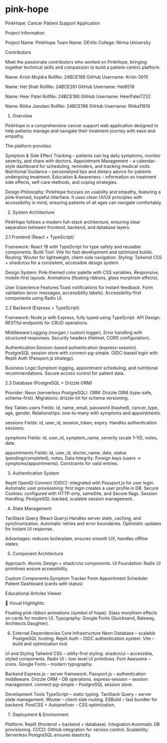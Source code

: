 # pink-hope
PinkHope: Cancer Patient Support Application

Project Information

Project Name: PinkHope
Team Name: DEVils
College: Nirma University

Contributors

Meet the passionate contributors who worked on PinkHope, bringing together technical skills and compassion to build a patient-centric platform.

Name: Krish Mojidra
RollNo: 24BCE188
GitHub Username: Krish-3010

Name: Het Shah
RollNo: 24BCE261
GitHub Username: Het6518

Name: Heer Patel
RollNo: 24BCE186
GitHub Username: HeerPatel7232

Name: Ritika Jiandani
RollNo: 24BCE196
GitHub Username: Ritika11819



1. Overview

PinkHope is a comprehensive cancer support web application designed to help patients manage and navigate their treatment journey with ease and empathy.

The platform provides:

Symptom & Side Effect Tracking – patients can log daily symptoms, monitor severity, and share with doctors.
Appointment Management – a calendar-style dashboard for scheduling, reminders, and tracking medical visits.
Nutritional Guidance – personalized tips and dietary advice for patients undergoing treatment.
Education & Awareness – information on treatment side effects, self-care methods, and coping strategies.

Design Philosophy:
PinkHope focuses on usability and empathy, featuring a pink-themed, hopeful interface. It uses clean UI/UX principles with accessibility in mind, ensuring patients of all ages can navigate comfortably.



2. System Architecture

PinkHope follows a modern full-stack architecture, ensuring clear separation between frontend, backend, and database layers.

2.1 Frontend (React + TypeScript)

Framework: React 18 with TypeScript for type safety and reusable components.
Build Tool: Vite for fast development and optimized builds.
Routing: Wouter for lightweight, client-side navigation.
Styling: Tailwind CSS + shadcn/ui for a consistent, accessible design system.

Design System: Pink-themed color palette with CSS variables.
               Responsive, mobile-first layouts.
               Animations (floating ribbons, glass morphism effects).

User Experience Features:Toast notifications for instant feedback.
                        Form validation (error messages, accessibility labels).
Accessibility-first components using Radix UI.


2.2 Backend (Express + TypeScript)

Framework: Node.js with Express, fully typed using TypeScript.
API Design: RESTful endpoints for CRUD operations.

Middleware:Logging (morgan / custom logger).
           Error handling with structured responses.
           Security headers (Helmet, CORS configuration).

Authentication:Session-based authentication (express-session).
               PostgreSQL session store with connect-pg-simple.
               OIDC-based login with Replit Auth (Passport.js strategy).

Business Logic:Symptom logging, appointment scheduling, and nutritional recommendations.
               Secure access control for patient data.


2.3 Database (PostgreSQL + Drizzle ORM)

Provider: Neon (serverless PostgreSQL).
ORM: Drizzle ORM (type-safe, schema-first).
Migrations: drizzle-kit for schema versioning.

Key Tables
users
Fields: id, name, email, password (hashed), cancer_type, age, gender.
Relationships: one-to-many with symptoms and appointments.

sessions
Fields: id, user_id, session_token, expiry.
Handles authentication sessions.

symptoms
Fields: id, user_id, symptom_name, severity (scale 1–10), notes, date.

appointments
Fields: id, user_id, doctor_name, date, status (pending/completed), notes.
Data Integrity: Foreign keys (users → symptoms/appointments).
Constraints for valid entries.



3. Authentication System

Replit OpenID Connect (OIDC): integrated with Passport.js for user login.
Automatic user provisioning: first login creates a user profile in DB.
Secure Cookies: configured with HTTP-only, sameSite, and Secure flags.
Session Handling: PostgreSQL-backed, scalable session management.



4. State Management

TanStack Query (React Query):Handles server state, caching, and synchronization.
                             Automatic retries and error boundaries.
                             Optimistic updates for instant UI response.

Advantages: reduces boilerplate, ensures smooth UX, handles offline states.



5. Component Architecture

Approach: Atomic Design + shadcn/ui components.
UI Foundation: Radix UI primitives ensure accessibility.

Custom Components:Symptom Tracker Form
                  Appointment Scheduler
                  Patient Dashboard (cards with status)

Educational Articles Viewer

🎨 Visual Highlights:

Floating pink ribbon animations (symbol of hope).
Glass morphism effects on cards for modern UI.
Typography: Google Fonts (Quicksand, Raleway, Architects Daughter).



6. External Dependencies
Core Infrastructure
Neon Database – scalable PostgreSQL hosting.
Replit Auth – OIDC authentication system.
Vite – build and optimization tool.

UI and Styling
Tailwind CSS – utility-first styling.
shadcn/ui – accessible, styled components.
Radix UI – low-level UI primitives.
Font Awesome – icons.
Google Fonts – modern typography.

Backend
Express.js – server framework.
Passport.js – authentication middleware.
Drizzle ORM – DB operations.
express-session – session management.
connect-pg-simple – PostgreSQL session store.

Development Tools
TypeScript – static typing.
TanStack Query – server state management.
Wouter – client-side routing.
ESBuild – fast bundler for backend.
PostCSS + Autoprefixer – CSS optimization.



7. Deployment & Environment

Platform: Replit (frontend + backend + database).
Integration:Automatic DB provisioning.
CI/CD: GitHub integration for version control.
Scalability: Serverless PostgreSQL ensures elasticity.
